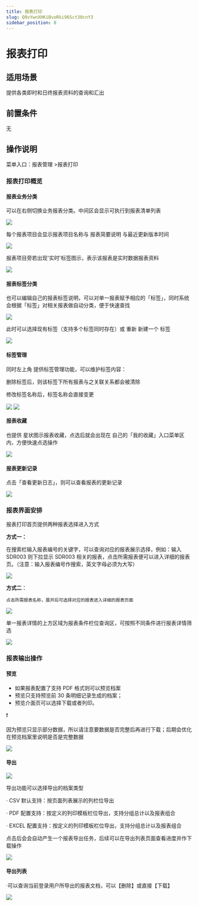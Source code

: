 ```yaml
---
title: 报表打印
slug: Q0vYwnXHKiBvoRki96Sct30cnY3
sidebar_position: 0
---
```



# 报表打印

## 适用场景

提供各类即时和日终报表资料的查询和汇出

## 前置条件

无

## 操作说明

菜单入口：报表管理 &gt;报表打印

### 报表打印概览

#### 报表业务分类

可以在右侧切换业务报表分类。中间区会显示可执行到报表清单列表

<img src="/assets/TJ2QbmHymo4ebJxCBiIcDA4anmd.png" src-width="3198" src-height="1622" align="center"/>

每个报表项目会显示报表项目名称与 报表简要说明 与最近更新版本时间

<img src="/assets/TZmBbyzcjom2hVxqJFPcDSjmnht.png" src-width="3234" src-height="1334" align="center"/>

报表项目旁若出现'实时'标签图示，表示该报表是实时数据报表资料  

<img src="/assets/RLXlbg8ZJoPlgzx3oYDcJZH5nTS.png" src-width="2704" src-height="152" align="center"/>

#### 报表标签分类

也可以编辑自己的报表标签说明，可以对单一报表赋予相应的「标签」，同时系统会根据「标签」对相关报表做自动分类，便于快速查找

<img src="/assets/I9s0bb9kcoFmRvxdS5hclLGZnSf.png" src-width="3240" src-height="1066" align="center"/>

此时可以选择现有标签（支持多个标签同时存在）或 重新 新建一个 标签

<img src="/assets/V1dibfVpFoVOnIxzQVRc2qpanvb.png" src-width="2340" src-height="968" align="center"/>

#### 标签管理

同时左上角 提供标签管理功能，可以维护标签内容：

删除标签后，则该标签下所有报表与之关联关系都会被清除

修改标签名称后，标签名称会直接变更

<img src="/assets/IAF3b9Fz2oN60uxOgx2cK9z9nW2.png" src-width="3252" src-height="348" align="center"/>

<img src="/assets/H44YbY5VBo8ohsxs3hWc6JxQnae.png" src-width="3244" src-height="954" align="center"/>

#### 报表收藏

也提供 星状图示报表收藏，点选后就会出现在 自己的「我的收藏」入口菜单区内，方便快速点选操作

<img src="/assets/PyPQbgrwXoq7hMxHQiScSRaNnpg.png" src-width="3224" src-height="1318" align="center"/>

#### 报表更新记录

点击「查看更新日志」，则可以查看报表的更新记录

<img src="/assets/HRBUbee6sophU5xV8kcc0VJHnFe.png" src-width="3214" src-height="1614" align="center"/>

### 报表界面安排

报表打印首页提供两种报表选择进入方式 

**方式一：** 

在搜索栏输入报表编号的关键字，可以查询对应的报表展示选择，例如：输入 SDR003 则下拉显示 SDR003 相关的报表，点击所需报表便可以进入详细的报表页。（注意：输入报表编号作搜索，英文字母必须为大写）

<img src="/assets/UQ2zbHpLHon1rmx53mGctOzgn9f.png" src-width="3240" src-height="1188" align="center"/>

**方式二**：

    点击所需报表名称，展开后可选择对应的报表进入详细的报表页面

<img src="/assets/BdTKbq10QoOYnKxn9Icc1nxWnAh.png" src-width="3246" src-height="1618" align="center"/>

单一报表详情的上方区域为报表条件栏位查询区，可按照不同条件进行报表详情筛选

<img src="/assets/QTf7buWGwoQP7MxeDkqcxoYXnoF.png" src-width="3238" src-height="1332" align="center"/>

### 报表输出操作

#### 预览

- 如果报表配置了支持 PDF 格式则可以预览档案 
- 预览只支持预览前 30 条明细记录生成的档案； 
- 预览介面页可以选择下载或者列印。 

<div class="callout callout-bg-1 callout-border-1">
<div class='callout-emoji'>❗</div>
<p>因为预览只显示部分数据，所以请注意要数据是否完整后再进行下载；后期会优化在预览档案里说明是否是完整数据</p>
</div>

<img src="/assets/QWaqbJh25oaVwoxZBPQckJxLnwd.png" src-width="3232" src-height="1644" align="center"/>

#### 导出

<img src="/assets/W4A5bHKcgojkHYxtiVTcddZonwd.png" src-width="3254" src-height="758" align="center"/>

导出功能可以选择导出的档案类型

· CSV 默认支持：按页面列表展示的列栏位导出

· PDF 配置支持：按定义的列印模板栏位导出，支持分组总计以及报表组合

· EXCEL 配置支持：按定义的列印模板栏位导出，支持分组总计以及报表组合

点击后会会自动产生一个报表导出任务，后续可以在导出列表页面查看进度并作下载操作

<img src="/assets/NefGbifRHoj9hWxe9QFco0ffnBf.png" src-width="3470" src-height="764" align="center"/>

#### 导出列表

·可以查询当前登录用户所导出的报表文档，可以【删除】或直接【下载】

<img src="/assets/VLQmbM5rmoegmYxeILrcBGm2nmi.png" src-width="3216" src-height="1516" align="center"/>

### 
